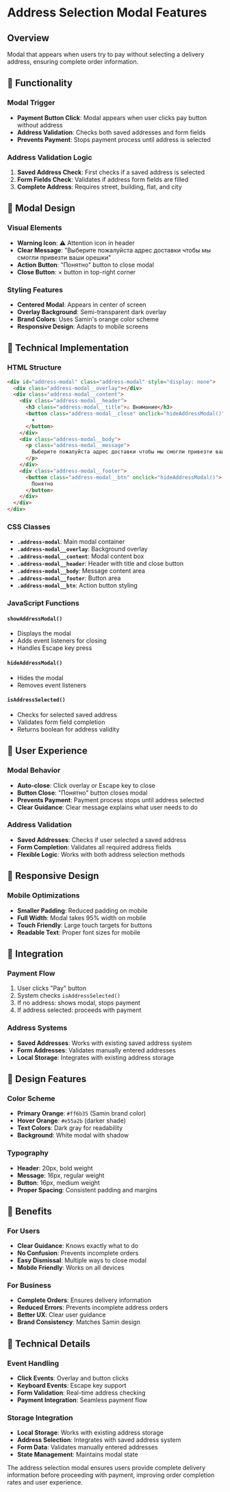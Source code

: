 # Address Selection Modal Features

## Overview

Modal that appears when users try to pay without selecting a delivery address, ensuring complete order information.

## 🎯 **Functionality**

### **Modal Trigger**

- **Payment Button Click**: Modal appears when user clicks pay button without address
- **Address Validation**: Checks both saved addresses and form fields
- **Prevents Payment**: Stops payment process until address is selected

### **Address Validation Logic**

1. **Saved Address Check**: First checks if a saved address is selected
2. **Form Fields Check**: Validates if address form fields are filled
3. **Complete Address**: Requires street, building, flat, and city

## 🎨 **Modal Design**

### **Visual Elements**

- **Warning Icon**: ⚠️ Attention icon in header
- **Clear Message**: "Выберите пожалуйста адрес доставки чтобы мы смогли привезти ваши орешки"
- **Action Button**: "Понятно" button to close modal
- **Close Button**: × button in top-right corner

### **Styling Features**

- **Centered Modal**: Appears in center of screen
- **Overlay Background**: Semi-transparent dark overlay
- **Brand Colors**: Uses Samin's orange color scheme
- **Responsive Design**: Adapts to mobile screens

## 🔧 **Technical Implementation**

### **HTML Structure**

```html
<div id="address-modal" class="address-modal" style="display: none">
  <div class="address-modal__overlay"></div>
  <div class="address-modal__content">
    <div class="address-modal__header">
      <h3 class="address-modal__title">⚠️ Внимание</h3>
      <button class="address-modal__close" onclick="hideAddressModal()">
        ×
      </button>
    </div>
    <div class="address-modal__body">
      <p class="address-modal__message">
        Выберите пожалуйста адрес доставки чтобы мы смогли привезти ваши орешки
      </p>
    </div>
    <div class="address-modal__footer">
      <button class="address-modal__btn" onclick="hideAddressModal()">
        Понятно
      </button>
    </div>
  </div>
</div>
```

### **CSS Classes**

- **`.address-modal`**: Main modal container
- **`.address-modal__overlay`**: Background overlay
- **`.address-modal__content`**: Modal content box
- **`.address-modal__header`**: Header with title and close button
- **`.address-modal__body`**: Message content area
- **`.address-modal__footer`**: Button area
- **`.address-modal__btn`**: Action button styling

### **JavaScript Functions**

#### **`showAddressModal()`**

- Displays the modal
- Adds event listeners for closing
- Handles Escape key press

#### **`hideAddressModal()`**

- Hides the modal
- Removes event listeners

#### **`isAddressSelected()`**

- Checks for selected saved address
- Validates form field completion
- Returns boolean for address validity

## 🎯 **User Experience**

### **Modal Behavior**

- **Auto-close**: Click overlay or Escape key to close
- **Button Close**: "Понятно" button closes modal
- **Prevents Payment**: Payment process stops until address selected
- **Clear Guidance**: Clear message explains what user needs to do

### **Address Validation**

- **Saved Addresses**: Checks if user selected a saved address
- **Form Completion**: Validates all required address fields
- **Flexible Logic**: Works with both address selection methods

## 📱 **Responsive Design**

### **Mobile Optimizations**

- **Smaller Padding**: Reduced padding on mobile
- **Full Width**: Modal takes 95% width on mobile
- **Touch Friendly**: Large touch targets for buttons
- **Readable Text**: Proper font sizes for mobile

## 🔗 **Integration**

### **Payment Flow**

1. User clicks "Pay" button
2. System checks `isAddressSelected()`
3. If no address: shows modal, stops payment
4. If address selected: proceeds with payment

### **Address Systems**

- **Saved Addresses**: Works with existing saved address system
- **Form Addresses**: Validates manually entered addresses
- **Local Storage**: Integrates with existing address storage

## 🎨 **Design Features**

### **Color Scheme**

- **Primary Orange**: `#ff6b35` (Samin brand color)
- **Hover Orange**: `#e55a2b` (darker shade)
- **Text Colors**: Dark gray for readability
- **Background**: White modal with shadow

### **Typography**

- **Header**: 20px, bold weight
- **Message**: 16px, regular weight
- **Button**: 16px, medium weight
- **Proper Spacing**: Consistent padding and margins

## 🚀 **Benefits**

### **For Users**

- **Clear Guidance**: Knows exactly what to do
- **No Confusion**: Prevents incomplete orders
- **Easy Dismissal**: Multiple ways to close modal
- **Mobile Friendly**: Works on all devices

### **For Business**

- **Complete Orders**: Ensures delivery information
- **Reduced Errors**: Prevents incomplete address orders
- **Better UX**: Clear user guidance
- **Brand Consistency**: Matches Samin design

## 🔧 **Technical Details**

### **Event Handling**

- **Click Events**: Overlay and button clicks
- **Keyboard Events**: Escape key support
- **Form Validation**: Real-time address checking
- **Payment Integration**: Seamless payment flow

### **Storage Integration**

- **Local Storage**: Works with existing address storage
- **Address Selection**: Integrates with saved address system
- **Form Data**: Validates manually entered addresses
- **State Management**: Maintains modal state

The address selection modal ensures users provide complete delivery information before proceeding with payment, improving order completion rates and user experience.
